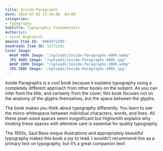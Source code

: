 ```yaml
---
title: Inside Paragraphs
date: 2019-07-05 17:54:00 -04:00
categories:
- Typography
Subtitle: Typographic Fundamentals
Author(s):
- Cyrus Highsmith
Amazon Item ID: '0965472205'
Goodreads Item ID: 15772292
Cover Image:
  WebP 400h Image: "/uploads/Inside-Paragraphs-400h.webp"
  JPG 400h Image: "/uploads/Inside-Paragraphs-400h.jpg"
  WebP 200h Image: "/uploads/Inside-Paragraphs-200h.webp"
  JPG 200h Image: "/uploads/Inside-Paragraphs-200h.jpg"
---
```


Inside Paragraphs is a cool book because it explains typography using a completely different approach from other books on the subject. As you can infer from the title, and certainly from the cover, this book focuses not on the anatomy of the glyphs themselves, but the space between the glyphs.

The book makes you think about typography differently. You learn to see the micro-whitespace between individual characters, words, and lines. All these pixel-sized spaces seem insignificant but Highsmith explains why treating these spaces with attentive care is essential for quality typography.

The 1950s, Saul Bass-esque illustrations and appropriately beautiful typography makes this book a joy to read. I wouldn’t recommend this as a primary text on typography, but it’s a great companion text!